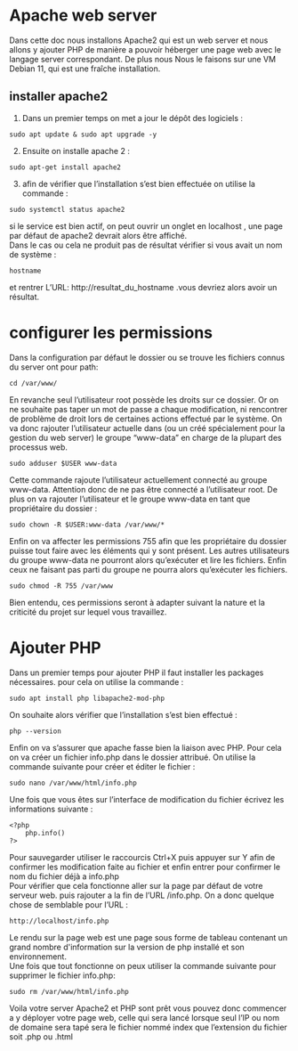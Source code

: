 # Apache web server

Dans cette doc nous installons Apache2 qui est un web server et nous allons y ajouter PHP de manière a pouvoir héberger une page web avec le langage server correspondant. De plus nous Nous le faisons sur une VM Debian 11, qui est une fraîche installation.

## installer apache2

1. Dans un premier temps on met a jour le dépôt des logiciels : 
```
sudo apt update & sudo apt upgrade -y
```

2. Ensuite on installe apache 2 : 
```
sudo apt-get install apache2
```

3. afin de vérifier que l’installation s’est bien effectuée on utilise la commande : 
```
sudo systemctl status apache2
```
si le service est bien actif, on peut ouvrir un onglet en localhost , une page par défaut de apache2 devrait alors être affiché.   
Dans le cas ou cela ne produit pas de résultat vérifier si vous avait un nom de système : 
```
hostname
```
et rentrer L’URL: http://resultat_du_hostname .vous devriez alors avoir un résultat.

# configurer les permissions

Dans la configuration par défaut le dossier ou se trouve les fichiers connus du server ont pour path:
```
cd /var/www/
```

En revanche seul l’utilisateur root possède les droits sur ce dossier. Or on ne souhaite pas taper un mot de passe a chaque modification, ni rencontrer de problème de droit lors de certaines actions effectué par le système. On va donc rajouter l’utilisateur actuelle dans (ou un créé spécialement pour la gestion du web server) le groupe “www-data” en charge de la plupart des processus web.  
```
sudo adduser $USER www-data
```
Cette commande rajoute l’utilisateur actuellement connecté au groupe www-data. Attention donc de ne pas être connecté a l’utilisateur root. De plus on va rajouter l’utilisateur et le groupe www-data en tant que propriétaire du dossier :  
```
sudo chown -R $USER:www-data /var/www/*
```
Enfin on va affecter les permissions 755 afin que les propriétaire du dossier puisse tout faire avec les éléments qui y sont présent. Les autres utilisateurs du groupe www-data ne pourront alors qu’exécuter et lire les fichiers. Enfin ceux ne faisant pas parti du groupe ne pourra alors qu’exécuter les fichiers.  
```
sudo chmod -R 755 /var/www
```
Bien entendu, ces permissions seront à adapter suivant la nature et la criticité du projet sur lequel vous travaillez.


# Ajouter PHP

Dans un premier temps pour ajouter PHP il faut installer les packages nécessaires. pour cela on utilise la commande :   
```
sudo apt install php libapache2-mod-php
```
On souhaite alors vérifier que l’installation s’est bien effectué :  
```
php --version
```
Enfin on va s’assurer que apache fasse bien la liaison avec PHP. Pour cela on va créer un fichier info.php dans le dossier attribué. On utilise la commande suivante pour créer et éditer le fichier :  
```
sudo nano /var/www/html/info.php
```
Une fois que vous êtes sur l’interface de modification du fichier écrivez les informations suivante :  
```
<?php 
	php.info()
?>
```
Pour sauvegarder utiliser le raccourcis Ctrl+X puis appuyer sur Y afin de confirmer les modification faite au fichier et enfin entrer pour confirmer le nom du fichier déjà a info.php  
Pour vérifier que cela fonctionne aller sur la page par défaut de votre serveur web. puis rajouter a la fin de l’URL  /info.php. On a donc quelque chose de semblable pour l’URL :  
```
http://localhost/info.php
```
Le rendu sur la page web est une page sous forme de tableau contenant un grand nombre d'information sur la version de php installé et son environnement.  
Une fois que tout fonctionne on peux utiliser la commande suivante pour supprimer le fichier info.php:  
```
sudo rm /var/www/html/info.php
```

Voila votre server Apache2 et PHP sont prêt vous pouvez donc commencer a y déployer votre page web, celle qui sera lancé lorsque seul l’IP ou nom de domaine sera tapé sera le fichier nommé index que l’extension du fichier soit .php ou .html
